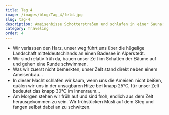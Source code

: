 ```yaml
---
title: Tag 4
image: /images/blog/Tag_4/feld.jpg
slug: tag-4
description: Ameisenbisse Schotterstraßen und schlafen in einer Sauna!
category: Traveling
order: 4
---
```


- Wir verlassen den Harz, unser weg führt uns über die hügelige Landschaft mitteldeutschlands an einen Badesee in Alperstedt.
- Wir sind relativ früh da, bauen unser Zelt im Schatten der Bäume auf und gehen eine Runde schwimmen.
- Was wir zuerst nicht bemerkten, unser Zelt stand direkt neben einem Ameisenbau...
- In dieser Nacht schlafen wir kaum, wenn uns die Ameisen nicht beißen, quälen wir uns in der unsagbaren Hitze bei knapp 25°C, für unser Zelt bedeutet das knapp 30°C im Innenraum...
- Am Morgen stehen wir früh auf und sind froh, endlich aus dem Zelt herausgekommen zu sein. Wir frühstücken Müsli auf dem Steg und fangen selbst dabei an zu schwitzen.